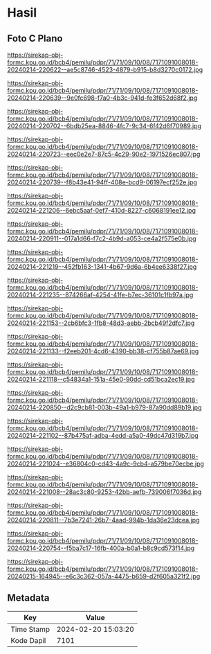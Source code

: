# Hasil

## Foto C Plano

https://sirekap-obj-formc.kpu.go.id/bcb4/pemilu/pdpr/71/71/09/10/08/7171091008018-20240214-220622--ae5c8746-4523-4879-b915-b8d3270c0172.jpg

https://sirekap-obj-formc.kpu.go.id/bcb4/pemilu/pdpr/71/71/09/10/08/7171091008018-20240214-220639--9e0fc698-f7a0-4b3c-941d-fe3f652d68f2.jpg

https://sirekap-obj-formc.kpu.go.id/bcb4/pemilu/pdpr/71/71/09/10/08/7171091008018-20240214-220702--6bdb25ea-8846-4fc7-9c34-6f42d6f70989.jpg

https://sirekap-obj-formc.kpu.go.id/bcb4/pemilu/pdpr/71/71/09/10/08/7171091008018-20240214-220723--eec0e2e7-87c5-4c29-90e2-1971526ec807.jpg

https://sirekap-obj-formc.kpu.go.id/bcb4/pemilu/pdpr/71/71/09/10/08/7171091008018-20240214-220739--f8b43e41-94ff-408e-bcd9-06197ecf252e.jpg

https://sirekap-obj-formc.kpu.go.id/bcb4/pemilu/pdpr/71/71/09/10/08/7171091008018-20240214-221206--6ebc5aaf-0ef7-410d-8227-c6068191ee12.jpg

https://sirekap-obj-formc.kpu.go.id/bcb4/pemilu/pdpr/71/71/09/10/08/7171091008018-20240214-220911--017a1d66-f7c2-4b9d-a053-ce4a2f575e0b.jpg

https://sirekap-obj-formc.kpu.go.id/bcb4/pemilu/pdpr/71/71/09/10/08/7171091008018-20240214-221219--452fb163-1341-4b67-9d6a-6b4ee6338f27.jpg

https://sirekap-obj-formc.kpu.go.id/bcb4/pemilu/pdpr/71/71/09/10/08/7171091008018-20240214-221235--874266af-4254-41fe-b7ec-36101c1fb97a.jpg

https://sirekap-obj-formc.kpu.go.id/bcb4/pemilu/pdpr/71/71/09/10/08/7171091008018-20240214-221153--2cb6bfc3-1fb8-48d3-aebb-2bcb49f2dfc7.jpg

https://sirekap-obj-formc.kpu.go.id/bcb4/pemilu/pdpr/71/71/09/10/08/7171091008018-20240214-221133--f2eeb201-4cd6-4390-bb38-cf755b87ae69.jpg

https://sirekap-obj-formc.kpu.go.id/bcb4/pemilu/pdpr/71/71/09/10/08/7171091008018-20240214-221118--c54834a1-151a-45e0-90dd-cd51bca2ec19.jpg

https://sirekap-obj-formc.kpu.go.id/bcb4/pemilu/pdpr/71/71/09/10/08/7171091008018-20240214-220850--d2c9cb81-003b-49a1-b979-87a90dd89b19.jpg

https://sirekap-obj-formc.kpu.go.id/bcb4/pemilu/pdpr/71/71/09/10/08/7171091008018-20240214-221102--87b475af-adba-4edd-a5a0-49dc47d319b7.jpg

https://sirekap-obj-formc.kpu.go.id/bcb4/pemilu/pdpr/71/71/09/10/08/7171091008018-20240214-221024--e36804c0-cd43-4a9c-9cb4-a579be70ecbe.jpg

https://sirekap-obj-formc.kpu.go.id/bcb4/pemilu/pdpr/71/71/09/10/08/7171091008018-20240214-221008--28ac3c80-9253-42bb-aefb-739006f7036d.jpg

https://sirekap-obj-formc.kpu.go.id/bcb4/pemilu/pdpr/71/71/09/10/08/7171091008018-20240214-220811--7b3e7241-26b7-4aad-994b-1da36e23dcea.jpg

https://sirekap-obj-formc.kpu.go.id/bcb4/pemilu/pdpr/71/71/09/10/08/7171091008018-20240214-220754--f5ba7c17-16fb-400a-b0a1-b8c9cd573f14.jpg

https://sirekap-obj-formc.kpu.go.id/bcb4/pemilu/pdpr/71/71/09/10/08/7171091008018-20240215-164945--e6c3c362-057a-4475-b659-d2f605a321f2.jpg


## Metadata

| Key        | Value               |
| ---------- | ------------------- |
| Time Stamp | 2024-02-20 15:03:20 |
| Kode Dapil | 7101                |



